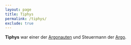 ```yaml
---
layout: page
title: Tiphys
permalink: /tiphys/
exclude: true
---
```


**Tiphys** war einer der [Argonauten](/argonauten/) und Steuermann der [Argo](/argo/).

